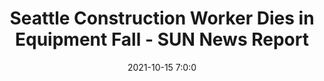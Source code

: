 ---
"title": "Seattle Construction Worker Dies in Equipment Fall - SUN News Report"
"date": "2021-10-15 7:0:0"
"feed_name": "GOOGLENEWSCONSTRUCTION"
"feed_website": "https://news.google.com/search?q=construction%2Bincident&hl=en-US&gl=US&ceid=US:en"
"feed_rss": "https://news.google.com/rss/search?q=construction%2Bincident&hl=en-US&gl=US&ceid=US:en"
"link": "https://sunnewsreport.com/seattle-construction-worker-dies-in-equipment-fall/"
"source": "{'href': 'https://sunnewsreport.com', 'title': 'SUN News Report'}"
"file": "_posts/2021-1-1-a5cb4b2647a6720270c9ae773a855eba9e9dd5fd.md"
"accident": "1"
"drilling": "0"
"dead": "1"
"injured": "0"
"arrested": "0"
"place": "seattle"
"where": "construction site"
"causes": "fall"
"place_uri": "http://en.wikipedia.org/wiki/Seattle"
---